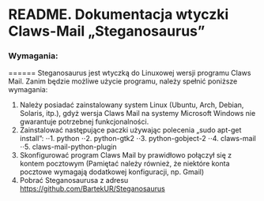 # README. Dokumentacja wtyczki Claws-Mail „Steganosaurus”
### Wymagania:
======
Steganosaurus jest wtyczką do Linuxowej wersji programu Claws Mail. Zanim będzie możliwe użycie programu, należy spełnić poniższe wymagania:
  1. Należy posiadać zainstalowany system Linux (Ubuntu, Arch, Debian, Solaris, itp.), gdyż wersja Claws Mail na systemy Microsoft Windows nie gwarantuje potrzebnej funkcjonalności.
  2. Zainstalować następujące paczki używając polecenia „sudo apt-get install”:
  ⋅⋅1. python
  ⋅⋅2. python-gtk2
  ⋅⋅3. python-gobject-2
  ⋅⋅4. claws-mail
  ⋅⋅5. claws-mail-python-plugin
  3. Skonfigurować program Claws Mail by prawidłowo połączył się z kontem pocztowym (Pamiętać należy również, że niektóre konta pocztowe wymagają dodatkowej konfiguracji, np. Gmail)
  4. Pobrać Steganosaurusa z adresu https://github.com/BartekUR/Steganosaurus
